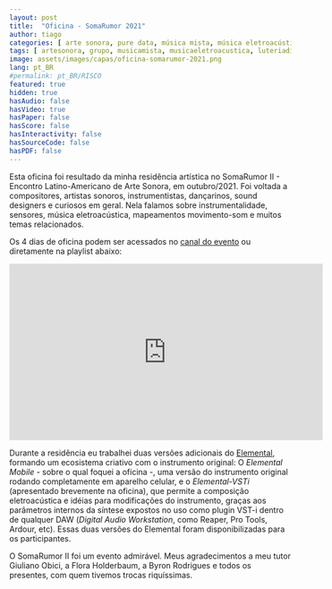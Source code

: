 ```yaml
---
layout: post
title:  "Oficina - SomaRumor 2021"
author: tiago
categories: [ arte sonora, pure data, música mista, música eletroacústica, luteria digital, multidisciplinar, dança, florianopolis ]
tags: [ artesonora, grupo, musicamista, musicaeletroacustica, luteriadigital, multidisciplinar, danca, florianopolis ]
image: assets/images/capas/oficina-somarumor-2021.png
lang: pt_BR
#permalink: pt_BR/RISCO
featured: true
hidden: true
hasAudio: false
hasVideo: true
hasPaper: false
hasScore: false
hasInteractivity: false
hasSourceCode: false
hasPDF: false
---
```


Esta oficina foi resultado da minha residência artística no SomaRumor II - Encontro Latino-Americano de Arte Sonora, em outubro/2021. Foi voltada a compositores, artistas sonoros, instrumentistas, dançarinos, sound designers e curiosos em geral. Nela falamos sobre instrumentalidade, sensores, música eletroacústica, mapeamentos movimento-som e muitos temas relacionados.

Os 4 dias de oficina podem ser acessados no <a href="">canal do evento</a> ou diretamente na playlist abaixo:

<p><div style="text-align:center;">
<iframe width="560" height="315" src="https://www.youtube.com/embed/videoseries?list=PL4w5aQOW6VqroFVtdlzCQQ5Vqv0edKJZe" title="YouTube video player" frameborder="0" allow="accelerometer; autoplay; clipboard-write; encrypted-media; gyroscope; picture-in-picture" allowfullscreen></iframe>
</div></p>

Durante a residência eu trabalhei duas versões adicionais do <a href="{{ site.baseurl }}/elemental">Elemental</a>, formando um ecosistema criativo com o instrumento original: O *Elemental Mobile* - sobre o qual foquei a oficina -, uma versão do instrumento original rodando completamente em aparelho celular, e o *Elemental-VSTi* (apresentado brevemente na oficina), que permite a composição eletroacústica e idéias para modificações do instrumento, graças aos parâmetros internos da síntese expostos no uso como plugin VST-i dentro de qualquer DAW (*Digital Audio Workstation*, como Reaper, Pro Tools, Ardour, etc). Essas duas versões do Elemental foram disponibilizadas para os participantes.

O SomaRumor II foi um evento admirável. Meus agradecimentos a meu tutor Giuliano Obici, a Flora Holderbaum, a Byron Rodrigues e todos os presentes, com quem tivemos trocas riquíssimas.



